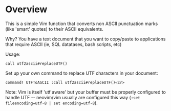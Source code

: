 Overview
========

This is a simple Vim function that converts non ASCII punctuation marks (like
'smart' quotes) to their ASCII equivalents.

Why? You have a text document that you want to copy/paste to applications that
require ASCII (ie, SQL datatases, bash scripts, etc)

Usage:

    call utf2ascii#replaceUTF()

Set up your own command to replace UTF characters in your document:

    command! UTFToASCII :call utf2ascii#replaceUTF()<cr>


Note: Vim is itself 'utf aware' but your buffer must be properly configured to
handle UTF -- neovim/vim usually are configured this way (`:set
fileencoding=utf-8 | set encoding=utf-8`).
